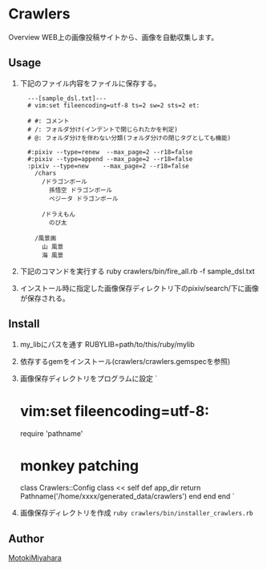 Crawlers
====

Overview
WEB上の画像投稿サイトから、画像を自動収集します。


## Usage
1. 下記のファイル内容をファイルに保存する。

         ---[sample_dsl.txt]---
         # vim:set fileencoding=utf-8 ts=2 sw=2 sts=2 et:

         # #: コメント
         # /: フォルダ分け(インデントで閉じられたかを判定)
         # @: フォルダ分けを伴わない分類(フォルダ分けの閉じタグとしても機能)

         #:pixiv --type=renew  --max_page=2 --r18=false
         #:pixiv --type=append --max_page=2 --r18=false
         :pixiv --type=new    --max_page=2 --r18=false
           /chars
             /ドラゴンボール
               孫悟空 ドラゴンボール
               ベジータ ドラゴンボール
             
             /ドラえもん
               のび太

           /風景画
             山 風景
             海 風景

2. 下記のコマンドを実行する
          ruby crawlers/bin/fire_all.rb -f sample_dsl.txt

3.  インストール時に指定した画像保存ディレクトリ下のpixiv/search/下に画像が保存される。


## Install
1. my_libにパスを通す
         RUBYLIB=path/to/this/ruby/mylib

2. 依存するgemをインストール(crawlers/crawlers.gemspecを参照)

3. 画像保存ディレクトリをプログラムに設定
    `
      # vim:set fileencoding=utf-8:

      require 'pathname'

      # monkey patching
      class Crawlers::Config
        class << self
          def app_dir
            return Pathname('/home/xxxx/generated_data/crawlers')
          end
        end
      end
    `
4. 画像保存ディレクトリを作成
`ruby crawlers/bin/installer_crawlers.rb`

## Author
[MotokiMiyahara](https://github.com/MotokiMiyahara/)

